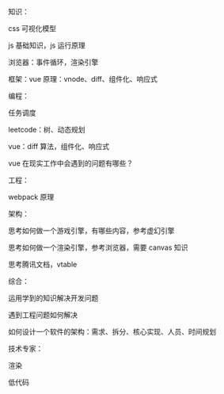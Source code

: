 



知识：

css 可视化模型

js 基础知识，js 运行原理

浏览器：事件循环，渲染引擎

框架：vue 原理：vnode、diff、组件化、响应式



编程：

任务调度

leetcode：树、动态规划

vue：diff 算法，组件化、响应式

vue 在现实工作中会遇到的问题有哪些？



工程：

webpack 原理



架构：

思考如何做一个游戏引擎，有哪些内容，参考虚幻引擎

思考如何做一个渲染引擎，参考浏览器，需要 canvas 知识

思考腾讯文档，vtable



综合：

运用学到的知识解决开发问题

遇到工程问题如何解决

如何设计一个软件的架构：需求、拆分、核心实现、人员、时间规划



技术专家：

渲染

低代码